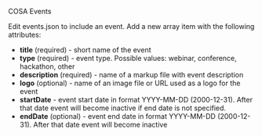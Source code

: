 COSA Events

Edit events.json to include an event. Add a new array item with the following attributes:

- **title** (required) - short name of the event
- **type** (required) - event type. Possible values: webinar, conference, hackathon, other
- **description** (required) - name of a markup file with event description
- **logo** (optional) - name of an image file or URL used as a logo for the event
- **startDate** - event start date in format YYYY-MM-DD (2000-12-31). After that date event will become inactive if end date is not specified.
- **endDate** (optional) - event end date in format YYYY-MM-DD (2000-12-31). After that date event will become inactive